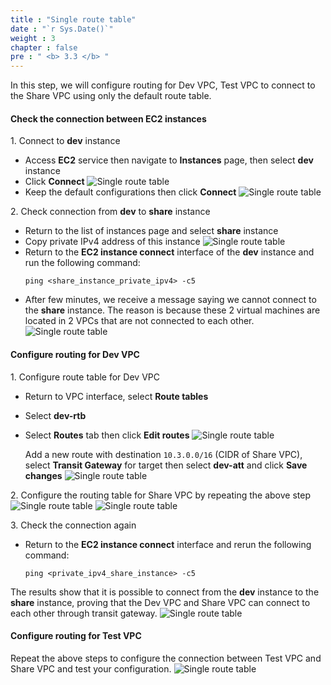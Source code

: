 ```yaml
---
title : "Single route table"
date : "`r Sys.Date()`"
weight : 3
chapter : false
pre : " <b> 3.3 </b> "
---
```


In this step, we will configure routing for Dev VPC, Test VPC to connect to the Share VPC using only the default route table.

#### Check the connection between EC2 instances
1\. Connect to **dev** instance
- Access **EC2** service then navigate to **Instances** page, then select **dev** instance
- Click **Connect**
![Single route table](/images/3-single-account-single-region/single_route_table_1.png)
- Keep the default configurations then click **Connect**
![Single route table](/images/3-single-account-single-region/single_route_table_2.png)

2\. Check connection from **dev** to **share** instance
- Return to the list of instances page and select **share** instance
- Copy private IPv4 address of this instance
![Single route table](/images/3-single-account-single-region/single_route_table_3.png)
- Return to the **EC2 instance connect** interface of the **dev** instance and run the following command:
  ```shell
  ping <share_instance_private_ipv4> -c5
  ```
- After few minutes, we receive a message saying we cannot connect to the **share** instance. The reason is because 
these 2 virtual machines are located in 2 VPCs that are not connected to each other.
![Single route table](/images/3-single-account-single-region/single_route_table_4.png)

#### Configure routing for Dev VPC
1\. Configure route table for Dev VPC
- Return to VPC interface, select **Route tables**
- Select **dev-rtb**
- Select **Routes** tab then click **Edit routes**
![Single route table](/images/3-single-account-single-region/single_route_table_5.png)

  Add a new route with destination `10.3.0.0/16` (CIDR of Share VPC), select **Transit Gateway** for target then select **dev-att** and click **Save changes**
  ![Single route table](/images/3-single-account-single-region/single_route_table_6.png)

2\. Configure the routing table for Share VPC by repeating the above step
  ![Single route table](/images/3-single-account-single-region/single_route_table_7.png)
  ![Single route table](/images/3-single-account-single-region/single_route_table_8.png)

3\. Check the connection again
- Return to the **EC2 instance connect** interface and rerun the following command:
  ```shell
  ping <private_ipv4_share_instance> -c5
  ```

The results show that it is possible to connect from the **dev** instance to the **share** instance, proving that the 
Dev VPC and Share VPC can connect to each other through transit gateway.
![Single route table](/images/3-single-account-single-region/single_route_table_9.png)

#### Configure routing for Test VPC
Repeat the above steps to configure the connection between Test VPC and Share VPC and test your configuration.
![Single route table](/images/3-single-account-single-region/single_route_table_10.png)
